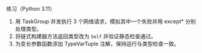 练习（Python 3.11）

1) 用 TaskGroup 并发执行 3 个网络请求，模拟其中一个失败并用 except* 分别处理类型。
2) 将链式构建器方法返回类型改为 `Self` 并验证静态检查通过。
3) 为变长参数函数添加 TypeVarTuple 注解，保持运行与类型检查一致。


